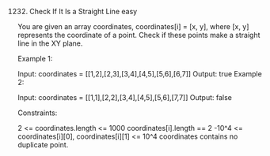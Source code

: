 1232. Check If It Is a Straight Line
    easy

You are given an array coordinates, coordinates[i] = [x, y], where [x, y] represents the coordinate of a point. Check if these points make a straight line in the XY plane.





Example 1:



Input: coordinates = [[1,2],[2,3],[3,4],[4,5],[5,6],[6,7]]
Output: true
Example 2:



Input: coordinates = [[1,1],[2,2],[3,4],[4,5],[5,6],[7,7]]
Output: false


Constraints:

2 <= coordinates.length <= 1000
coordinates[i].length == 2
-10^4 <= coordinates[i][0], coordinates[i][1] <= 10^4
coordinates contains no duplicate point.